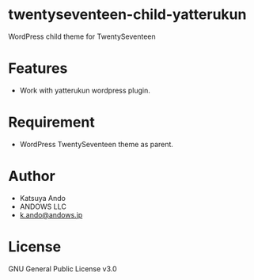 # twentyseventeen-child-yatterukun
 WordPress child theme for TwentySeventeen
 
# Features
* Work with yatterukun wordpress plugin.

# Requirement
* WordPress TwentySeventeen theme as parent.

# Author
* Katsuya Ando
* ANDOWS LLC
* k.ando@andows.jp

# License
GNU General Public License v3.0
